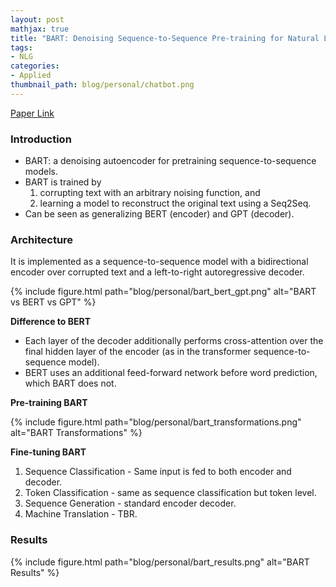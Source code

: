 ```yaml
---
layout: post
mathjax: true
title: "BART: Denoising Sequence-to-Sequence Pre-training for Natural Language Generation, Translation, and Comprehension"
tags:
- NLG
categories:
- Applied
thumbnail_path: blog/personal/chatbot.png
---
```


[Paper Link](https://arxiv.org/pdf/1910.13461.pdf)

### Introduction

- BART: a denoising autoencoder for pretraining sequence-to-sequence models.
- BART is trained by
	1. corrupting text with an arbitrary noising function, and
	2. learning a model to reconstruct the original text using a Seq2Seq.
- Can be seen as generalizing BERT (encoder) and GPT (decoder).


### Architecture

It is implemented as a sequence-to-sequence model with a bidirectional encoder over corrupted text and a
left-to-right autoregressive decoder.

{% include figure.html path="blog/personal/bart_bert_gpt.png" alt="BART vs BERT vs GPT" %}

**Difference to BERT**

- Each layer of the decoder additionally performs cross-attention over the final hidden layer of the encoder (as in the transformer sequence-to-sequence model).
- BERT uses an additional feed-forward network before word prediction, which BART does not.

**Pre-training BART**

{% include figure.html path="blog/personal/bart_transformations.png" alt="BART Transformations" %}

**Fine-tuning BART**

1. Sequence Classification - Same input is fed to both encoder and decoder.
2. Token Classification - same as sequence classification but token level.
3. Sequence Generation - standard encoder decoder.
4. Machine Translation - TBR.

### Results

{% include figure.html path="blog/personal/bart_results.png" alt="BART Results" %}

